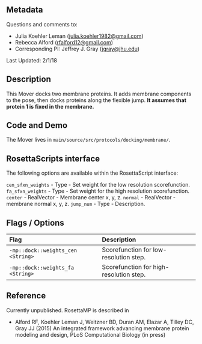 ## Metadata

Questions and comments to:

- Julia Koehler Leman (julia.koehler1982@gmail.com)
- Rebecca Alford (rfalford12@gmail.com)
- Corresponding PI: Jeffrey J. Gray (jgray@jhu.edu)

Last Updated: 2/1/18

## Description

This Mover docks two membrane proteins. It adds membrane components to the pose, then docks proteins along the flexible jump. **It assumes that protein 1 is fixed in the membrane.** 

## Code and Demo

The Mover lives in `main/source/src/protocols/docking/membrane/`.

## RosettaScripts interface

The following options are available within the RosettaScript interface:

`cen_sfxn_weights` - Type - Set weight for the low resolution scorefunction.
`fa_sfxn_weights` - Type - Set weight for the high resolution scorefunction.
`center` - RealVector - Membrane center x, y, z.
`normal` - RealVector  - membrane normal x, y, z.
`jump_num` - Type - Description.

## Flags / Options

|**Flag**|**Description**|
|:-------|:--------------|
|`-mp::dock::weights_cen <String>` | Scorefunction for low-resolution step. |
|`-mp::dock::weights_fa <String>` | Scorefunction for high-resolution step. |

## Reference

Currently unpublished. RosettaMP is described in 

* Alford RF, Koehler Leman J, Weitzner BD, Duran AM, Elazar A, Tilley DC, Gray JJ (2015) An integrated framework advancing membrane protein modeling and design, PLoS Computational Biology (in press)

